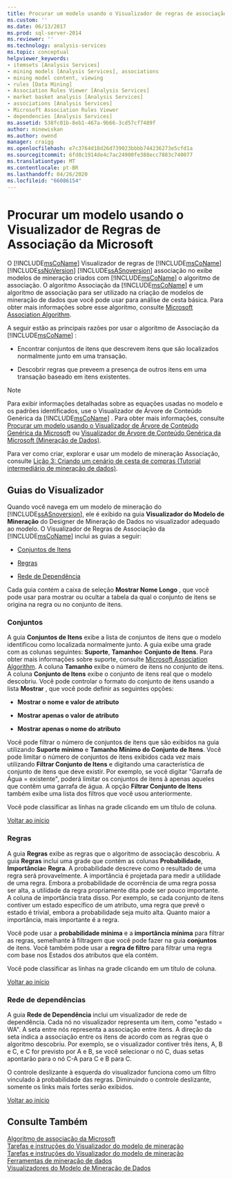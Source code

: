 ```yaml
---
title: Procurar um modelo usando o Visualizador de regras de associação da Microsoft | Microsoft Docs
ms.custom: ''
ms.date: 06/13/2017
ms.prod: sql-server-2014
ms.reviewer: ''
ms.technology: analysis-services
ms.topic: conceptual
helpviewer_keywords:
- itemsets [Analysis Services]
- mining models [Analysis Services], associations
- mining model content, viewing
- rules [Data Mining]
- Association Rules Viewer [Analysis Services]
- market basket analysis [Analysis Services]
- associations [Analysis Services]
- Microsoft Association Rules Viewer
- dependencies [Analysis Services]
ms.assetid: 538fc01b-8eb1-467a-9b66-3cd57cf7489f
author: minewiskan
ms.author: owend
manager: craigg
ms.openlocfilehash: e7c3764d18d26d739023bbbb744236273e5cfd1a
ms.sourcegitcommit: 6fd8c1914de4c7ac24900fe388ecc7883c740077
ms.translationtype: MT
ms.contentlocale: pt-BR
ms.lasthandoff: 04/26/2020
ms.locfileid: "66086154"
---
```

# <a name="browse-a-model-using-the-microsoft-association-rules-viewer"></a>Procurar um modelo usando o Visualizador de Regras de Associação da Microsoft
  O [!INCLUDE[msCoName](../../includes/msconame-md.md)] Visualizador de regras de [!INCLUDE[msCoName](../../includes/msconame-md.md)] [!INCLUDE[ssNoVersion](../../includes/ssnoversion-md.md)] [!INCLUDE[ssASnoversion](../../includes/ssasnoversion-md.md)] associação no exibe modelos de mineração criados com [!INCLUDE[msCoName](../../includes/msconame-md.md)] o algoritmo de associação. O algoritmo Associação da [!INCLUDE[msCoName](../../includes/msconame-md.md)] é um algoritmo de associação para ser utilizado na criação de modelos de mineração de dados que você pode usar para análise de cesta básica. Para obter mais informações sobre esse algoritmo, consulte [Microsoft Association Algorithm](microsoft-association-algorithm.md).  
  
 A seguir estão as principais razões por usar o algoritmo de Associação da [!INCLUDE[msCoName](../../includes/msconame-md.md)] :  
  
-   Encontrar conjuntos de itens que descrevem itens que são localizados normalmente junto em uma transação.  
  
-   Descobrir regras que preveem a presença de outros itens em uma transação baseado em itens existentes.  
  
> [!NOTE]  
>  Para exibir informações detalhadas sobre as equações usadas no modelo e os padrões identificados, use o Visualizador de Árvore de Conteúdo Genérica da [!INCLUDE[msCoName](../../includes/msconame-md.md)] . Para obter mais informações, consulte [Procurar um modelo usando o Visualizador de Árvore de Conteúdo Genérica da Microsoft](browse-a-model-using-the-microsoft-generic-content-tree-viewer.md) ou [Visualizador de Árvore de Conteúdo Genérica da Microsoft &#40;Mineração de Dados&#41;](../microsoft-generic-content-tree-viewer-data-mining.md).  
  
 Para ver como criar, explorar e usar um modelo de mineração Associação, consulte [Lição 3: Criando um cenário de cesta de compras &#40;Tutorial intermediário de mineração de dados&#41;](../../tutorials/lesson-3-building-a-market-basket-scenario-intermediate-data-mining-tutorial.md).  
  
##  <a name="viewer-tabs"></a><a name="BKMK_ViewerTabs"></a>Guias do Visualizador  
 Quando você navega em um modelo de mineração do [!INCLUDE[ssASnoversion](../../includes/ssasnoversion-md.md)], ele é exibido na guia **Visualizador do Modelo de Mineração** do Designer de Mineração de Dados no visualizador adequado ao modelo. O Visualizador de Regras de Associação da [!INCLUDE[msCoName](../../includes/msconame-md.md)] inclui as guias a seguir:  
  
-   [Conjuntos de Itens](#BKMK_Itemsets)  
  
-   [Regras](#BKMK_Rules)  
  
-   [Rede de Dependência](#BKMK_Dependency)  
  
 Cada guia contém a caixa de seleção **Mostrar Nome Longo** , que você pode usar para mostrar ou ocultar a tabela da qual o conjunto de itens se origina na regra ou no conjunto de itens.  
  
###  <a name="itemsets"></a><a name="BKMK_Itemsets"></a>Conjuntos  
 A guia **Conjuntos de Itens** exibe a lista de conjuntos de itens que o modelo identificou como localizada normalmente junto. A guia exibe uma grade com as colunas seguintes: **Suporte**, **Tamanho**e **Conjunto de Itens**. Para obter mais informações sobre suporte, consulte [Microsoft Association Algorithm](microsoft-association-algorithm.md). A coluna **Tamanho** exibe o número de itens no conjunto de itens. A coluna **Conjunto de Itens** exibe o conjunto de itens real que o modelo descobriu. Você pode controlar o formato do conjunto de itens usando a lista **Mostrar** , que você pode definir as seguintes opções:  
  
-   **Mostrar o nome e valor de atributo**  
  
-   **Mostrar apenas o valor de atributo**  
  
-   **Mostrar apenas o nome do atributo**  
  
 Você pode filtrar o número de conjuntos de itens que são exibidos na guia utilizando **Suporte mínimo** e **Tamanho Mínimo do Conjunto de Itens**. Você pode limitar o número de conjuntos de itens exibidos cada vez mais utilizando **Filtrar Conjunto de Itens** e digitando uma característica de conjunto de itens que deve existir. Por exemplo, se você digitar "Garrafa de Água = existente", poderá limitar os conjuntos de itens à apenas aqueles que contêm uma garrafa de água. A opção **Filtrar Conjunto de Itens** também exibe uma lista dos filtros que você usou anteriormente.  
  
 Você pode classificar as linhas na grade clicando em um título de coluna.  
  
 [Voltar ao início](#BKMK_ViewerTabs)  
  
###  <a name="rules"></a><a name="BKMK_Rules"></a>Regras  
 A guia **Regras** exibe as regras que o algoritmo de associação descobriu. A guia **Regras** inclui uma grade que contém as colunas **Probabilidade**, **Importância**e **Regra**. A probabilidade descreve como o resultado de uma regra será provavelmente. A importância é projetada para medir a utilidade de uma regra. Embora a probabilidade de ocorrência de uma regra possa ser alta, a utilidade da regra propriamente dita pode ser pouco importante. A coluna de importância trata disso. Por exemplo, se cada conjunto de itens contiver um estado específico de um atributo, uma regra que prevê o estado é trivial, embora a probabilidade seja muito alta. Quanto maior a importância, mais importante é a regra.  
  
 Você pode usar a **probabilidade mínima** e a **importância mínima** para filtrar as regras, semelhante à filtragem que você pode fazer na guia **conjuntos** de itens. Você também pode usar a **regra de filtro** para filtrar uma regra com base nos Estados dos atributos que ela contém.  
  
 Você pode classificar as linhas na grade clicando em um título de coluna.  
  
 [Voltar ao início](#BKMK_ViewerTabs)  
  
###  <a name="dependency-net"></a><a name="BKMK_Dependency"></a>Rede de dependências  
 A guia **Rede de Dependência** inclui um visualizador de rede de dependência. Cada nó no visualizador representa um item, como "estado = WA". A seta entre nós representa a associação entre itens. A direção da seta indica a associação entre os itens de acordo com as regras que o algoritmo descobriu. Por exemplo, se o visualizador contiver três itens, A, B e C, e C for previsto por A e B, se você selecionar o nó C, duas setas apontarão para o nó C-A para C e B para C.  
  
 O controle deslizante à esquerda do visualizador funciona como um filtro vinculado à probabilidade das regras. Diminuindo o controle deslizante, somente os links mais fortes serão exibidos.  
  
 [Voltar ao início](#BKMK_ViewerTabs)  
  
## <a name="see-also"></a>Consulte Também  
 [Algoritmo de associação da Microsoft](microsoft-association-algorithm.md)   
 [Tarefas e instruções do Visualizador do modelo de mineração](mining-model-viewer-tasks-and-how-tos.md)   
 [Tarefas e instruções do Visualizador do modelo de mineração](mining-model-viewer-tasks-and-how-tos.md)   
 [Ferramentas de mineração de dados](data-mining-tools.md)   
 [Visualizadores do Modelo de Mineração de Dados](data-mining-model-viewers.md)  
  
  
